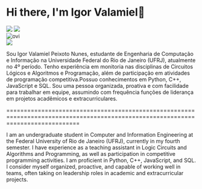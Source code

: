 <h1>Hi there, I'm Igor Valamiel👋</h1>

<div>
  <img src="https://img.shields.io/badge/Python-3776AB?style=for-the-badge&logo=python&logoColor=white"/>
  <img src="https://img.shields.io/badge/c++-%2300599C.svg?style=for-the-badge&logo=c%2B%2B&logoColor=whit"/>
</div>
<img src="https://github-readme-stats.vercel.app/api/top-langs?username=igorvalamiel&show_icons=true&locale=en&layout=compact&theme=chartreuse-dark" alt="ovi" />
<div>
  <img src="	https://github-readme-stats.vercel.app/api/top-langs/?username={igorvalamiel}&theme=blue-green"/>
</div>

<div>
  <p>
    Sou Igor Valamiel Peixoto Nunes, estudante de Engenharia de Computação e Informação na Universidade Federal do Rio de Janeiro (UFRJ), atualmente no 4º período. Tenho experiência em monitoria nas disciplinas de Circuitos Lógicos e Algoritmos e Programação, além de participação em atividades de programação competitiva.Possuo conhecimentos em Python, C++, JavaScript e SQL. Sou uma pessoa organizada, proativa e com facilidade para trabalhar em equipe, assumindo com frequência funções de liderança em projetos acadêmicos e extracurriculares.
  </p>
  =================================================================================================================================
  <p>
    I am an undergraduate student in Computer and Information Engineering at the Federal University of Rio de Janeiro (UFRJ), currently in my fourth semester. I have experience as a teaching assistant in Logic Circuits and Algorithms and Programming, as well as participation in competitive programming activities. I am proficient in Python, C++, JavaScript, and SQL. I consider myself organized, proactive, and capable of working well in teams, often taking on leadership roles in academic and extracurricular projects.
  </p>
</div>
